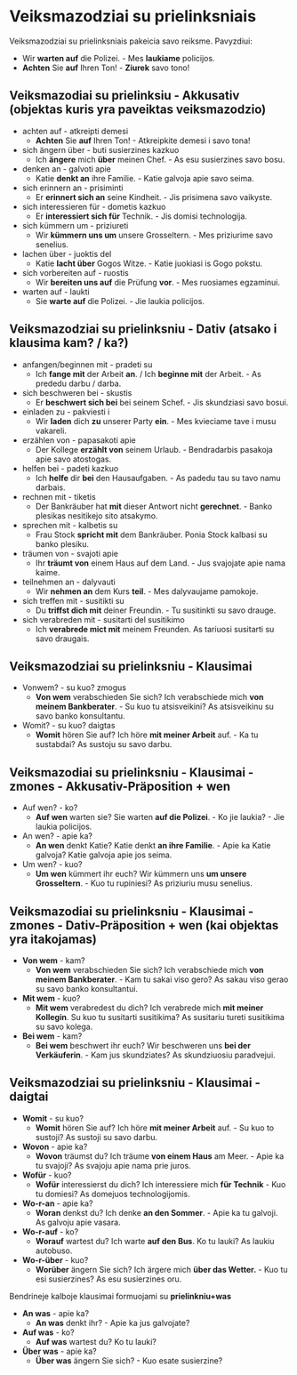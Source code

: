 # Veiksmazodziai su prielinksniais

Veiksmazodziai su prielinksniais pakeicia savo reiksme. Pavyzdiui:

- Wir **warten auf** die Polizei. - Mes **laukiame** policijos.
- **Achten** Sie **auf** Ihren Ton! - **Ziurek** savo tono!

## Veiksmazodiai su prielinksiu - Akkusativ (objektas kuris yra paveiktas veiksmazodzio)

- achten auf - atkreipti demesi
    - **Achten** Sie **auf** Ihren Ton! - Atkreipkite demesi i savo tona!
- sich ängern über - buti susierzines kazkuo
    - Ich **ängere** mich **über** meinen Chef. - As esu susierzines savo bosu.
- denken an - galvoti apie
    - Katie **denkt an** ihre Familie. - Katie galvoja apie savo seima.
- sich erinnern an - prisiminti
    -  Er **erinnert sich an** seine Kindheit. - Jis prisimena savo vaikyste.
- sich interessieren für - dometis kazkuo
    -  Er **interessiert sich für** Technik. - Jis domisi technologija.
- sich kümmern um - priziureti
    -  Wir **kümmern uns um** unsere Grosseltern. - Mes priziurime savo senelius.
- lachen über - juoktis del
    -  Katie **lacht über** Gogos Witze. - Katie juokiasi is Gogo pokstu.
-  sich vorbereiten auf - ruostis
    -  Wir **bereiten uns auf** die Prüfung **vor**. - Mes ruosiames egzaminui.
-  warten auf - laukti
    -  Sie **warte auf** die Polizei. - Jie laukia policijos.

## Veiksmazodziai su prielinksniu - Dativ (atsako i klausima kam? / ka?)

- anfangen/beginnen mit - pradeti su
    -  Ich **fange mit** der Arbeit **an**. / Ich **beginne mit** der Arbeit. - As prededu darbu / darba.
- sich beschweren bei - skustis
    -  Er **beschwert sich bei** bei seinem Schef. - Jis skundziasi savo bosui.
- einladen zu - pakviesti i
    -  Wir **laden** dich **zu** unserer Party **ein**. - Mes kvieciame tave i musu vakareli.
- erzählen von - papasakoti apie
    -  Der Kollege **erzählt von** seinem Urlaub. - Bendradarbis pasakoja apie savo atostogas.
- helfen bei - padeti kazkuo
    -  Ich **helfe** dir **bei** den Hausaufgaben. - As padedu tau su tavo namu darbais.
- rechnen mit - tiketis
    -  Der Bankräuber hat **mit** dieser Antwort nicht **gerechnet**. - Banko plesikas nesitikejo sito atsakymo.
- sprechen mit - kalbetis su
    -  Frau Stock **spricht mit** dem Bankräuber. Ponia Stock kalbasi su banko plesiku.
- träumen von - svajoti apie
    -  Ihr **träumt von** einem Haus auf dem Land. - Jus svajojate apie nama kaime.
- teilnehmen an - dalyvauti
    -  Wir **nehmen an** dem Kurs **teil**. - Mes dalyvaujame pamokoje.
- sich treffen mit - susitikti su
    -  Du **triffst dich mit** deiner Freundin. - Tu susitinkti su savo drauge.
- sich verabreden mit - susitarti del susitikimo
    -  Ich **verabrede mict mit** meinem Freunden. As tariuosi susitarti su savo draugais.

## Veiksmazodziai su prielinksniu - Klausimai

- Vonwem? - su kuo? zmogus
    - **Von wem** verabschieden Sie sich? Ich verabschiede mich **von meinem Bankberater**. - Su kuo tu atsisveikini? As atsisveikinu su savo banko konsultantu.
- Womit? - su kuo? daigtas
    - **Womit** hören Sie auf? Ich höre **mit meiner Arbeit** auf. - Ka tu sustabdai? As sustoju su savo darbu.

 ## Veiksmazodiai su prielinksniu - Klausimai - zmones - Akkusativ-Präposition + wen

- Auf wen? - ko?
    - **Auf wen** warten sie? Sie warten **auf die Polizei**. - Ko jie laukia? - Jie laukia policijos.
- An wen? - apie ka?
    - **An wen** denkt Katie? Katie denkt **an ihre Familie**. - Apie ka Katie galvoja? Katie galvoja apie jos seima.
- Um wen? - kuo?
    - **Um wen** kümmert ihr euch? Wir kümmern uns **um unsere Grosseltern**. - Kuo tu rupiniesi? As priziuriu musu senelius.

 ## Veiksmazodiai su prielinksniu - Klausimai - zmones - Dativ-Präposition + wen (kai objektas yra itakojamas)

- **Von wem** - kam?
    -    **Von wem** verabschieden Sie sich? Ich verabschiede mich **von meinem Bankberater**. - Kam tu sakai viso gero? As sakau viso gerao su savo banko konsultantui.
- **Mit wem** - kuo?
    -    **Mit wem** verabredest du dich? Ich verabrede mich **mit meiner Kollegin**. Su kuo tu susitarti susitikima? As susitariu tureti susitikima su savo kolega.
- **Bei wem** - kam?
    -    **Bei wem** beschwert ihr euch? Wir beschweren uns **bei der Verkäuferin**. - Kam jus skundziates? As skundziuosiu paradvejui.

## Veiksmazodziai su prielinksniu - Klausimai - daigtai

- **Womit** - su kuo?
    -    **Womit** hören Sie auf? Ich höre **mit meiner Arbeit** auf. - Su kuo to sustoji? As sustoji su savo darbu.
- **Wovon** - apie ka?
    -    **Wovon** träumst du? Ich träume **von einem Haus** am Meer. - Apie ka tu svajoji? As svajoju apie nama prie juros.
- **Wofür** - kuo?
    -    **Wofür** interessierst du dich? Ich interessiere mich **für Technik** - Kuo tu domiesi? As domejuos technologijomis.
- **Wo-r-an** - apie ka?
    -    **Woran** denkst du? Ich denke **an den Sommer**. - Apie ka tu galvoji. As galvoju apie vasara.
- **Wo-r-auf** - ko?
    -    **Worauf** wartest du? Ich warte **auf den Bus**. Ko tu lauki? As laukiu autobuso.
- **Wo-r-über** - kuo?
    -    **Worüber** ängern Sie sich? Ich ärgere mich **über das Wetter.** - Kuo tu esi susierzines? As esu susierzines oru.

Bendrineje kalboje klausimai formuojami su **prielinkniu+was**

- **An was** - apie ka?
    -    **An was** denkt ihr? - Apie ka jus galvojate?
- **Auf was** - ko?
    -    **Auf was** wartest du? Ko tu lauki?
- **Über was** - apie ka?
    -    **Über was** ängern Sie sich? - Kuo esate susierzine?
